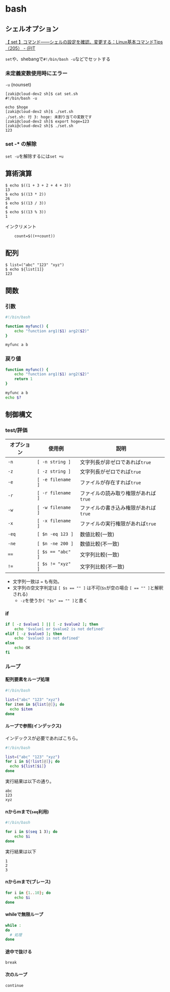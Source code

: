 # bash

## シェルオプション

[【 set 】コマンド――シェルの設定を確認、変更する：Linux基本コマンドTips（205） - ＠IT](https://atmarkit.itmedia.co.jp/ait/articles/1805/10/news023.html)

`set`や、shebangで`#!/bin/bash -u`などでセットする

### 未定義変数使用時にエラー

`-u` (nounset)

```console
[zaki@cloud-dev2 sh]$ cat set.sh 
#!/bin/bash -u

echo $hoge
[zaki@cloud-dev2 sh]$ ./set.sh 
./set.sh: 行 3: hoge: 未割り当ての変数です
[zaki@cloud-dev2 sh]$ export hoge=123
[zaki@cloud-dev2 sh]$ ./set.sh 
123
```

### set -* の解除

`set -u`を解除するには`set +u`

## 算術演算

```console
$ echo $((1 + 3 + 2 + 4 + 3))
13
$ echo $((13 * 2))
26
$ echo $((13 / 3))
4
$ echo $((13 % 3))
1
```

インクリメント

```console
    count=$((++count))
```

## 配列

```console
$ list=("abc" "123" "xyz")
$ echo ${list[1]}
123
```

## 関数

### 引数

```bash
#!/bin/bash

function myfunc() {
    echo "function arg1($1) arg2($2)"
}

myfunc a b
```

### 戻り値

```bash
function myfunc() {
    echo "function arg1($1) arg2($2)"
    return 1
}

myfunc a b
echo $?
```

## 制御構文

### test/評価

| オプション | 使用例               | 説明                    |
| ----- | ----------------- | --------------------- |
| `-n`  | `[ -n string ]`   | 文字列長が非ゼロであれば`true`    |
| `-z`  | `[ -z string ]`   | 文字列長がゼロでれば`true`      |
| `-e`  | `[ -e filename ]` | ファイルが存在すれば`true`      |
| `-r`  | `[ -r filename ]` | ファイルの読み取り権限があれば`true` |
| `-w`  | `[ -w filename ]` | ファイルの書き込み権限があれば`true` |
| `-x`  | `[ -x filename ]` | ファイルの実行権限があれば`true`   |
| `-eq` | `[ $n -eq 123 ]`  | 数値比較(一致)              |
| `-ne` | `[ $n -ne 200 ]`  | 数値比較(不一致)             |
| `==`  | `[ $s == "abc" ]` | 文字列比較(一致)             |
| `!=`  | `[ $s != "xyz" ]` | 文字列比較(不一致)            |

- 文字列一致は `=` も有効。
- 文字列の空文字判定は `[ $s == "" ]` は不可(`$s`が空の場合 `[ == "" ]`と解釈される)
    - `-z`を使うか`[ "$s" == "" ]`と書く

### if

```bash
if [ -z $value1 ] || [ -z $value2 ]; then
    echo '$value1 or $value2 is not defined'
elif [ -z $value3 ]; then
    echo '$value3 is not defined'
else
    echo OK
fi
```

### ループ

#### 配列要素をループ処理

```bash
#!/bin/bash

list=("abc" "123" "xyz")
for item in ${list[@]}; do
  echo $item
done
```

#### ループで参照(インデックス)

インデックスが必要であればこちら。

```bash
#!/bin/bash

list=("abc" "123" "xyz")
for i in ${!list[@]}; do
  echo ${list[$i]}
done
```

実行結果は以下の通り。

```console
abc
123
xyz
```

#### nからmまで(`seq`利用)

```bash
#!/bin/bash

for i in $(seq 1 3); do
    echo $i
done
```

実行結果は以下

```console
1
2
3
```

#### nからmまで(ブレース)

```bash
for i in {1..10}; do
    echo $i
done
```

#### whileで無限ループ

```bash
while :
do
  # 処理
done
```

#### 途中で抜ける

`break`

#### 次のループ

`continue`

